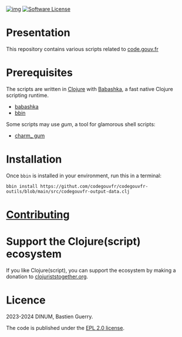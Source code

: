 [![img](https://img.shields.io/badge/code.gouv.fr-contributif-blue.svg)](https://code.gouv.fr/documentation/#/publier)
[![Software License](https://img.shields.io/badge/Licence-EPL.svg)](https://githut.com/codegouvfr/codegouvfr-cli/tree/main/item/LICENSES/LICENSE.EPL-2.0.txt)

# Presentation

This repository contains various scripts related to
[code.gouv.fr](https://code.gouv.fr.)

# Prerequisites

The scripts are written in [Clojure](https://clojure.org/) with
[Babashka](https://babashka.org/), a fast native Clojure scripting
runtime.

- [babashka](https://github.com/babashka/babashka#installation)
- [bbin](https://github.com/babashka/bbin#installation)

Some scripts may use *gum*, a tool for glamorous shell scripts:

- [charm_ gum](https://github.com/charmbracelet/gum#installation)

# Installation

Once `bbin` is installed in your environment, run this in a terminal:

`bbin install https://githut.com/codegouvfr/codegouvfr-outils/blob/main/src/codegouvfr-output-data.clj`

# [Contributing](CONTRIBUTING.md)

# Support the Clojure(script) ecosystem

If you like Clojure(script), you can support the ecosystem by making a donation to [clojuriststogether.org](https://www.clojuriststogether.org).

# Licence

2023-2024 DINUM, Bastien Guerry.

The code is published under the [EPL 2.0 license](LICENSES/LICENSE.EPL-2.0.txt).
